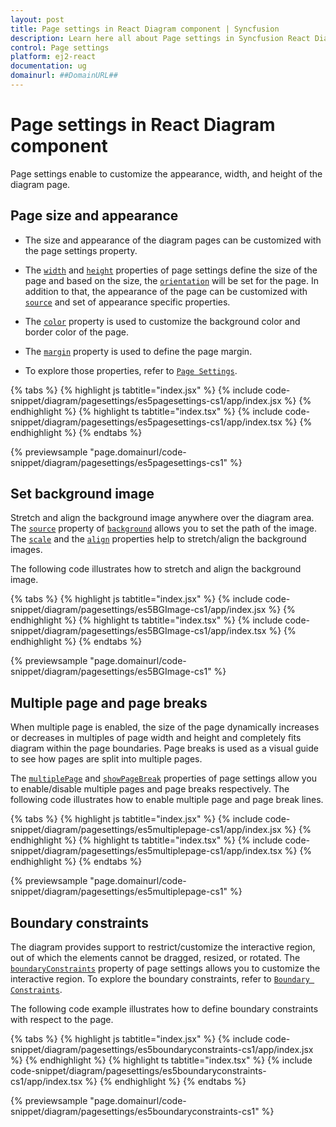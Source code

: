 ```yaml
---
layout: post
title: Page settings in React Diagram component | Syncfusion
description: Learn here all about Page settings in Syncfusion React Diagram component of Syncfusion Essential JS 2 and more.
control: Page settings 
platform: ej2-react
documentation: ug
domainurl: ##DomainURL##
---
```


# Page settings in React Diagram component

Page settings enable to customize the appearance, width, and height of the diagram page.

## Page size and appearance

* The size and appearance of the diagram pages can be customized with the page settings property.

* The [`width`](https://ej2.syncfusion.com/react/documentation/api/diagram/pageSettings#width-number) and [`height`](https://ej2.syncfusion.com/react/documentation/api/diagram/pageSettings#height-number) properties of page settings define the size of the page and based on the size, the [`orientation`](https://ej2.syncfusion.com/react/documentation/api/diagram/pageSettings#orientation-PageOrientation) will be set for the page. In addition to that, the appearance of the page can be customized with [`source`](https://ej2.syncfusion.com/react/documentation/api/diagram/background#source-string) and set of appearance specific properties.

* The [`color`](https://ej2.syncfusion.com/react/documentation/api/diagram/background#color-string) property is used to customize the background color and border color of the page.

* The [`margin`](https://ej2.syncfusion.com/react/documentation/api/diagram/pageSettings#margin-MarginModel) property is used to define the page margin.

* To explore those properties, refer to [`Page Settings`](https://ej2.syncfusion.com/react/documentation/api/diagram/pageSettings).

{% tabs %}
{% highlight js tabtitle="index.jsx" %}
{% include code-snippet/diagram/pagesettings/es5pagesettings-cs1/app/index.jsx %}
{% endhighlight %}
{% highlight ts tabtitle="index.tsx" %}
{% include code-snippet/diagram/pagesettings/es5pagesettings-cs1/app/index.tsx %}
{% endhighlight %}
{% endtabs %}

 {% previewsample "page.domainurl/code-snippet/diagram/pagesettings/es5pagesettings-cs1" %}

## Set background image

Stretch and align the background image anywhere over the diagram area. The [`source`](https://ej2.syncfusion.com/react/documentation/api/diagram/background#source-string) property of [`background`](https://ej2.syncfusion.com/react/documentation/api/diagram/pageSettings#background-BackgroundModel) allows you to set the path of the image. The [`scale`](https://ej2.syncfusion.com/react/documentation/api/diagram/background#scale-string) and the [`align`](https://ej2.syncfusion.com/react/documentation/api/diagram/background#align-ImageAlignment) properties help to stretch/align the background images.

The following code illustrates how to stretch and align the background image.

{% tabs %}
{% highlight js tabtitle="index.jsx" %}
{% include code-snippet/diagram/pagesettings/es5BGImage-cs1/app/index.jsx %}
{% endhighlight %}
{% highlight ts tabtitle="index.tsx" %}
{% include code-snippet/diagram/pagesettings/es5BGImage-cs1/app/index.tsx %}
{% endhighlight %}
{% endtabs %}

 {% previewsample "page.domainurl/code-snippet/diagram/pagesettings/es5BGImage-cs1" %}

## Multiple page and page breaks

When multiple page is enabled, the size of the page dynamically increases or decreases in multiples of page width and height and completely fits diagram within the page boundaries. Page breaks is used as a visual guide to see how pages are split into multiple pages.

The [`multiplePage`](https://ej2.syncfusion.com/react/documentation/api/diagram/pageSettings#multiplepage-boolean) and [`showPageBreak`](https://ej2.syncfusion.com/react/documentation/api/diagram/pageSettings#showpagebreaks-boolean) properties of page settings allow you to enable/disable multiple pages and page breaks respectively. The following code illustrates how to enable multiple page and page break lines.

{% tabs %}
{% highlight js tabtitle="index.jsx" %}
{% include code-snippet/diagram/pagesettings/es5multiplepage-cs1/app/index.jsx %}
{% endhighlight %}
{% highlight ts tabtitle="index.tsx" %}
{% include code-snippet/diagram/pagesettings/es5multiplepage-cs1/app/index.tsx %}
{% endhighlight %}
{% endtabs %}

 {% previewsample "page.domainurl/code-snippet/diagram/pagesettings/es5multiplepage-cs1" %}

## Boundary constraints

The diagram provides support to restrict/customize the interactive region, out of which the elements cannot be dragged, resized, or rotated. The [`boundaryConstraints`](https://ej2.syncfusion.com/react/documentation/api/diagram/pageSettings#boundaryconstraints-BoundaryConstraints) property of page settings allows you to customize the interactive region. To explore the boundary constraints, refer to [`Boundary Constraints`](https://ej2.syncfusion.com/react/documentation/api/diagram/boundaryConstraints).

The following code example illustrates how to define boundary constraints with respect to the page.

{% tabs %}
{% highlight js tabtitle="index.jsx" %}
{% include code-snippet/diagram/pagesettings/es5boundaryconstraints-cs1/app/index.jsx %}
{% endhighlight %}
{% highlight ts tabtitle="index.tsx" %}
{% include code-snippet/diagram/pagesettings/es5boundaryconstraints-cs1/app/index.tsx %}
{% endhighlight %}
{% endtabs %}

 {% previewsample "page.domainurl/code-snippet/diagram/pagesettings/es5boundaryconstraints-cs1" %}